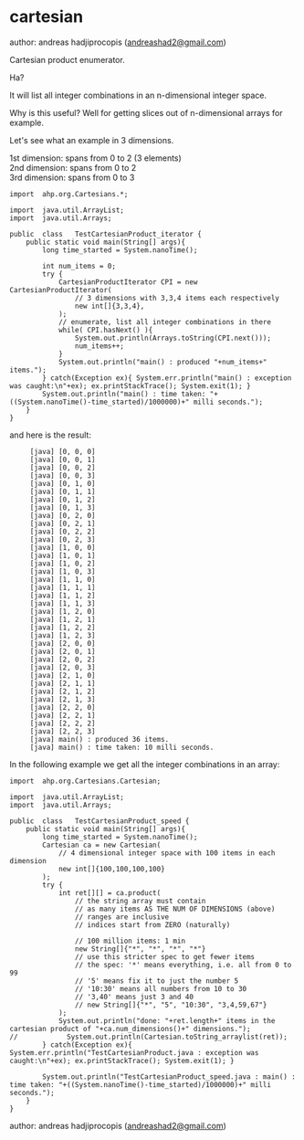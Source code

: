 # cartesian

author: andreas hadjiprocopis (andreashad2@gmail.com)

Cartesian product enumerator.

Ha?

It will list all integer combinations in an n-dimensional
integer space.

Why is this useful? Well for getting slices
out of n-dimensional arrays for example.


Let's see what an example in 3 dimensions.

1st dimension: spans from 0 to 2 (3 elements)<br/>
2nd dimension: spans from 0 to 2<br/>
3rd dimension: spans from 0 to 3<br/>

```
import  ahp.org.Cartesians.*;

import  java.util.ArrayList;
import  java.util.Arrays;

public  class   TestCartesianProduct_iterator {
	public static void main(String[] args){
		long time_started = System.nanoTime();

		int num_items = 0;
		try {
			CartesianProductIterator CPI = new CartesianProductIterator(
				// 3 dimensions with 3,3,4 items each respectively
				new int[]{3,3,4},
			);
			// enumerate, list all integer combinations in there
			while( CPI.hasNext() ){
				System.out.println(Arrays.toString(CPI.next()));
				num_items++;
			}
			System.out.println("main() : produced "+num_items+" items.");
		} catch(Exception ex){ System.err.println("main() : exception was caught:\n"+ex); ex.printStackTrace(); System.exit(1); }
		System.out.println("main() : time taken: "+((System.nanoTime()-time_started)/1000000)+" milli seconds.");
	}
}
```

and here is the result:
```
     [java] [0, 0, 0]
     [java] [0, 0, 1]
     [java] [0, 0, 2]
     [java] [0, 0, 3]
     [java] [0, 1, 0]
     [java] [0, 1, 1]
     [java] [0, 1, 2]
     [java] [0, 1, 3]
     [java] [0, 2, 0]
     [java] [0, 2, 1]
     [java] [0, 2, 2]
     [java] [0, 2, 3]
     [java] [1, 0, 0]
     [java] [1, 0, 1]
     [java] [1, 0, 2]
     [java] [1, 0, 3]
     [java] [1, 1, 0]
     [java] [1, 1, 1]
     [java] [1, 1, 2]
     [java] [1, 1, 3]
     [java] [1, 2, 0]
     [java] [1, 2, 1]
     [java] [1, 2, 2]
     [java] [1, 2, 3]
     [java] [2, 0, 0]
     [java] [2, 0, 1]
     [java] [2, 0, 2]
     [java] [2, 0, 3]
     [java] [2, 1, 0]
     [java] [2, 1, 1]
     [java] [2, 1, 2]
     [java] [2, 1, 3]
     [java] [2, 2, 0]
     [java] [2, 2, 1]
     [java] [2, 2, 2]
     [java] [2, 2, 3]
     [java] main() : produced 36 items.
     [java] main() : time taken: 10 milli seconds.
```

In the following example we get all the integer combinations in
an array:
```
import  ahp.org.Cartesians.Cartesian;

import  java.util.ArrayList;
import  java.util.Arrays;

public  class   TestCartesianProduct_speed {
	public static void main(String[] args){
		long time_started = System.nanoTime();
		Cartesian ca = new Cartesian(
			// 4 dimensional integer space with 100 items in each dimension
			new int[]{100,100,100,100}
		);
		try {
			int ret[][] = ca.product(
				// the string array must contain
				// as many items AS THE NUM OF DIMENSIONS (above)
				// ranges are inclusive
				// indices start from ZERO (naturally)

				// 100 million items: 1 min
				new String[]{"*", "*", "*", "*"}
				// use this stricter spec to get fewer items
				// the spec: '*' means everything, i.e. all from 0 to 99
				// '5' means fix it to just the number 5
				// '10:30' means all numbers from 10 to 30
				// '3,40' means just 3 and 40
				// new String[]{"*", "5", "10:30", "3,4,59,67"}
			);
			System.out.println("done: "+ret.length+" items in the cartesian product of "+ca.num_dimensions()+" dimensions.");
//		      System.out.println(Cartesian.toString_arraylist(ret));
		} catch(Exception ex){ System.err.println("TestCartesianProduct.java : exception was caught:\n"+ex); ex.printStackTrace(); System.exit(1); }

		System.out.println("TestCartesianProduct_speed.java : main() : time taken: "+((System.nanoTime()-time_started)/1000000)+" milli seconds.");
	}
}
```
author: andreas hadjiprocopis (andreashad2@gmail.com)
